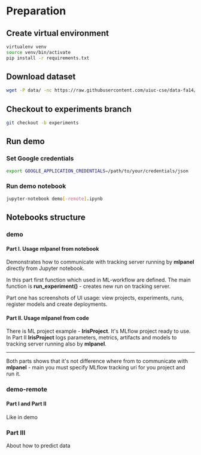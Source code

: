 
# Preparation

## Create virtual environment

```bash
virtualenv venv
source venv/bin/activate
pip install -r requirements.txt
```

## Download dataset

```bash
wget -P data/ -nc https://raw.githubusercontent.com/uiuc-cse/data-fa14/gh-pages/data/iris.csv
```

## Checkout to experiments branch

```bash
git checkout -b experiments
```
## Run demo

### Set Google credentials

```bash
export GOOGLE_APPLICATION_CREDENTIALS=/path/to/your/credentials/json
``` 

### Run demo notebook

```bash
jupyter-notebook demo[-remote].ipynb
```

## Notebooks structure

### demo

#### Part I. Usage mlpanel from notebook

Demonstrates how to communicate with tracking server running by **mlpanel** 
directly from Jupyter notebook.

In this part first function which used in ML-workflow are defined. The main function is
**run_experiment()** - creates new run on tracking server.

Part one has screenshots of UI usage: view projects, experiments, runs, register models and 
create deployments.

#### Part II. Usage mlpanel from code

There is ML project example - **IrisProject**. It's MLflow project ready to use.  
In Part II **IrisProject** logs parameters, metrics, artifacts and models to tracking server
running also by **mlpanel**. 

---

Both parts shows that it's not difference where from to communicate with **mlpanel** - 
main you must specify MLflow tracking uri for you project and run it.


### demo-remote
 
#### Part I and Part II

Like in demo

### Part III

About how to predict data